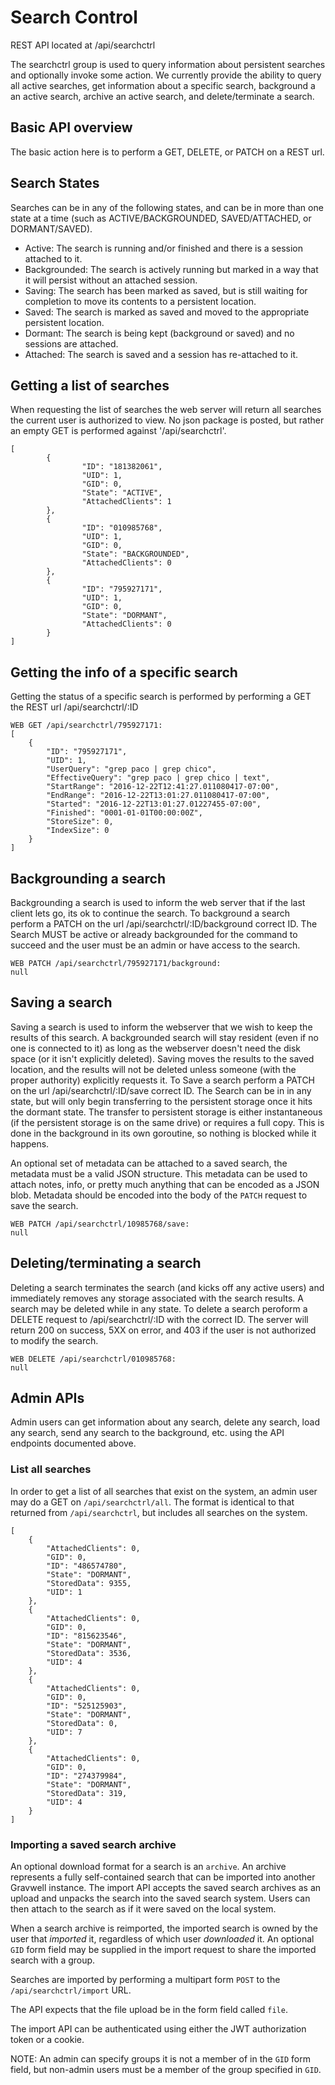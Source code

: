# Search Control

REST API located at /api/searchctrl

The searchctrl group is used to query information about persistent searches and optionally invoke some action.  We currently provide the ability to query all active searches, get information about a specific search, background a an active search, archive an active search, and delete/terminate a search.

## Basic API overview

The basic action here is to perform a GET, DELETE, or PATCH on a REST url.

## Search States

Searches can be in any of the following states, and can be in more than one state at a time (such as ACTIVE/BACKGROUNDED, SAVED/ATTACHED, or DORMANT/SAVED). 

- Active: The search is running and/or finished and there is a session attached to it.
- Backgrounded: The search is actively running but marked in a way that it will persist without an attached session.
- Saving: The search has been marked as saved, but is still waiting for completion to move its contents to a persistent location.
- Saved: The search is marked as saved and moved to the appropriate persistent location.
- Dormant: The search is being kept (background or saved) and no sessions are attached.
- Attached: The search is saved and a session has re-attached to it.

## Getting a list of searches
When requesting the list of searches the web server will return all searches the current user is authorized to view.  No json package is posted, but rather an empty GET is performed against '/api/searchctrl'.  

```
[
        {
                "ID": "181382061",
                "UID": 1,
                "GID": 0,
                "State": "ACTIVE",
                "AttachedClients": 1
        },
        {
                "ID": "010985768",
                "UID": 1,
                "GID": 0,
                "State": "BACKGROUNDED",
                "AttachedClients": 0
        },
        {
                "ID": "795927171",
                "UID": 1,
                "GID": 0,
                "State": "DORMANT",
                "AttachedClients": 0
        }
]
```

## Getting the info of a specific search
Getting the status of a specific search is performed by performing a GET the REST url /api/searchctrl/:ID

```
WEB GET /api/searchctrl/795927171:
[
	{
		"ID": "795927171",
		"UID": 1,
		"UserQuery": "grep paco | grep chico",
		"EffectiveQuery": "grep paco | grep chico | text",
		"StartRange": "2016-12-22T12:41:27.011080417-07:00",
		"EndRange": "2016-12-22T13:01:27.011080417-07:00",
		"Started": "2016-12-22T13:01:27.01227455-07:00",
		"Finished": "0001-01-01T00:00:00Z",
		"StoreSize": 0,
		"IndexSize": 0
	}
]
```

## Backgrounding a search

Backgrounding a search is used to inform the web server that if the last client lets go, its ok to continue the search.  To background a search perform a PATCH on the url /api/searchctrl/:ID/background correct ID.   The Search MUST be active or already backgrounded for the command to succeed and the user must be an admin or have access to the search.

```
WEB PATCH /api/searchctrl/795927171/background:
null
```

## Saving a search

Saving a search is used to inform the webserver that we wish to keep the results of this search.  A backgrounded search will stay resident (even if no one is connected to it) as long as the webserver doesn't need the disk space (or it isn't explicitly deleted).  Saving moves the results to the saved location, and the results will not be deleted unless someone (with the proper authority) explicitly requests it.  To Save a search perform a PATCH on the url /api/searchctrl/:ID/save correct ID.   The Search can be in in any state, but will only begin transferring to the persistent storage once it hits the dormant state.  The transfer to persistent storage is either instantaneous (if the persistent storage is on the same drive) or requires a full copy.  This is done in the background in its own goroutine, so nothing is blocked while it happens.

An optional set of metadata can be attached to a saved search, the metadata must be a valid JSON structure.  This metadata can be used to attach notes, info, or pretty much anything that can be encoded as a JSON blob.  Metadata should be encoded into the body of the `PATCH` request to save the search.

```
WEB PATCH /api/searchctrl/10985768/save:
null
```

## Deleting/terminating a search

Deleting a search terminates the search (and kicks off any active users) and immediately removes any storage associated with the search results.  A search may be deleted while in any state.  To delete a search peroform a DELETE request to /api/searchctrl/:ID with the correct ID.  The server will return 200 on success, 5XX on error, and 403 if the user is not authorized to modify the search.

```
WEB DELETE /api/searchctrl/010985768:
null
```

## Admin APIs

Admin users can get information about any search, delete any search, load any search, send any search to the background, etc. using the API endpoints documented above.

### List all searches

In order to get a list of all searches that exist on the system, an admin user may do a GET on `/api/searchctrl/all`. The format is identical to that returned from `/api/searchctrl`, but includes all searches on the system.

```
[
    {
        "AttachedClients": 0,
        "GID": 0,
        "ID": "486574780",
        "State": "DORMANT",
        "StoredData": 9355,
        "UID": 1
    },
    {
        "AttachedClients": 0,
        "GID": 0,
        "ID": "815623546",
        "State": "DORMANT",
        "StoredData": 3536,
        "UID": 4
    },
    {
        "AttachedClients": 0,
        "GID": 0,
        "ID": "525125903",
        "State": "DORMANT",
        "StoredData": 0,
        "UID": 7
    },
    {
        "AttachedClients": 0,
        "GID": 0,
        "ID": "274379984",
        "State": "DORMANT",
        "StoredData": 319,
        "UID": 4
    }
]

```

### Importing a saved search archive

An optional download format for a search is an `archive`.  An archive represents a fully self-contained search that can be imported into another Gravwell instance.  The import API accepts the saved search archives as an upload and unpacks the search into the saved search system.  Users can then attach to the search as if it were saved on the local system.

When a search archive is reimported, the imported search is owned by the user that *imported* it, regardless of which user *downloaded* it.  An optional `GID` form field may be supplied in the import request to share the imported search with a group.

Searches are imported by performing a multipart form `POST` to the `/api/searchctrl/import` URL.

The API expects that the file upload be in the form field called `file`.

The import API can be authenticated using either the JWT authorization token or a cookie.

NOTE: An admin can specify groups it is not a member of in the `GID` form field, but non-admin users must be a member of the group specified in `GID`.
